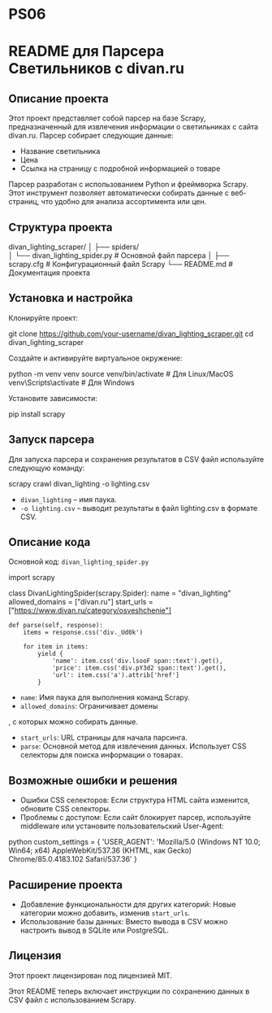 # PS06

# README для Парсера Светильников с divan.ru

## Описание проекта

Этот проект представляет собой парсер на базе Scrapy, предназначенный для извлечения информации о светильниках с сайта divan.ru. Парсер собирает следующие данные:

- Название светильника
- Цена
- Ссылка на страницу с подробной информацией о товаре

Парсер разработан с использованием Python и фреймворка Scrapy. Этот инструмент позволяет автоматически собирать данные с веб-страниц, что удобно для анализа ассортимента или цен.

## Структура проекта


divan_lighting_scraper/
│
├── spiders/                     
│   └── divan_lighting_spider.py  # Основной файл парсера
│
├── scrapy.cfg                    # Конфигурационный файл Scrapy
└── README.md                     # Документация проекта


## Установка и настройка

Клонируйте проект:


git clone https://github.com/your-username/divan_lighting_scraper.git
cd divan_lighting_scraper


Создайте и активируйте виртуальное окружение:


python -m venv venv
source venv/bin/activate  # Для Linux/MacOS
venv\Scripts\activate     # Для Windows


Установите зависимости:


pip install scrapy


## Запуск парсера

Для запуска парсера и сохранения результатов в CSV файл используйте следующую команду:


scrapy crawl divan_lighting -o lighting.csv


- `divan_lighting` – имя паука.
- `-o lighting.csv` – выводит результаты в файл lighting.csv в формате CSV.

## Описание кода

Основной код: `divan_lighting_spider.py`


import scrapy

class DivanLightingSpider(scrapy.Spider):
    name = "divan_lighting"
    allowed_domains = ["divan.ru"]
    start_urls = ["https://www.divan.ru/category/osveshchenie"]

    def parse(self, response):
        items = response.css('div._Ud0k')

        for item in items:
            yield {
                'name': item.css('div.lsooF span::text').get(),
                'price': item.css('div.pY3d2 span::text').get(),
                'url': item.css('a').attrib['href']
            }


- `name`: Имя паука для выполнения команд Scrapy.
- `allowed_domains`: Ограничивает домены


, с которых можно собирать данные.
- `start_urls`: URL страницы для начала парсинга.
- `parse`: Основной метод для извлечения данных. Использует CSS селекторы для поиска информации о товарах.

## Возможные ошибки и решения

- Ошибки CSS селекторов: Если структура HTML сайта изменится, обновите CSS селекторы.
- Проблемы с доступом: Если сайт блокирует парсер, используйте middleware или установите пользовательский User-Agent:

python
custom_settings = {
    'USER_AGENT': 'Mozilla/5.0 (Windows NT 10.0; Win64; x64) AppleWebKit/537.36 (KHTML, как Gecko) Chrome/85.0.4183.102 Safari/537.36'
}


## Расширение проекта

- Добавление функциональности для других категорий: Новые категории можно добавить, изменив `start_urls`.
- Использование базы данных: Вместо вывода в CSV можно настроить вывод в SQLite или PostgreSQL.

## Лицензия

Этот проект лицензирован под лицензией MIT.

Этот README теперь включает инструкции по сохранению данных в CSV файл с использованием Scrapy.

